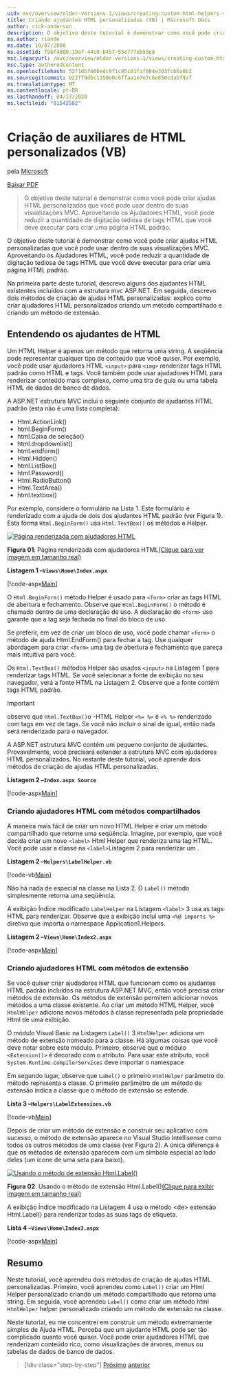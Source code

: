 ```yaml
---
uid: mvc/overview/older-versions-1/views/creating-custom-html-helpers-vb
title: Criando ajudantes HTML personalizados (VB) | Microsoft Docs
author: rick-anderson
description: O objetivo deste tutorial é demonstrar como você pode criar ajudas HTML personalizadas que você pode usar dentro de suas visualizações MVC. Aproveitando o HTML Helper...
ms.author: riande
ms.date: 10/07/2008
ms.assetid: f96f4800-19ef-44c0-b457-55e777eb5de8
msc.legacyurl: /mvc/overview/older-versions-1/views/creating-custom-html-helpers-vb
msc.type: authoredcontent
ms.openlocfilehash: 52f16bf666edc9f1c95c01faf004e303fcb6a0b2
ms.sourcegitcommit: 022f79dbc1350e0c6ffaa1e7e7c6e850cdabf9af
ms.translationtype: MT
ms.contentlocale: pt-BR
ms.lasthandoff: 04/17/2020
ms.locfileid: "81542502"
---
```

# <a name="creating-custom-html-helpers-vb"></a>Criação de auxiliares de HTML personalizados (VB)

pela [Microsoft](https://github.com/microsoft)

[Baixar PDF](https://download.microsoft.com/download/1/1/f/11f721aa-d749-4ed7-bb89-a681b68894e6/ASPNET_MVC_Tutorial_9_VB.pdf)

> O objetivo deste tutorial é demonstrar como você pode criar ajudas HTML personalizadas que você pode usar dentro de suas visualizações MVC. Aproveitando os Ajudadores HTML, você pode reduzir a quantidade de digitação tediosa de tags HTML que você deve executar para criar uma página HTML padrão.

O objetivo deste tutorial é demonstrar como você pode criar ajudas HTML personalizadas que você pode usar dentro de suas visualizações MVC. Aproveitando os Ajudadores HTML, você pode reduzir a quantidade de digitação tediosa de tags HTML que você deve executar para criar uma página HTML padrão.

Na primeira parte deste tutorial, descrevo alguns dos ajudantes HTML existentes incluídos com a estrutura mvc ASP.NET. Em seguida, descrevo dois métodos de criação de ajudas HTML personalizadas: explico como criar ajudadores HTML personalizados criando um método compartilhado e criando um método de extensão.

## <a name="understanding-html-helpers"></a>Entendendo os ajudantes de HTML

Um HTML Helper é apenas um método que retorna uma string. A seqüência pode representar qualquer tipo de conteúdo que você quiser. Por exemplo, você pode usar ajudadores HTML `<input>` para `<img>` renderizar tags HTML padrão como HTML e tags. Você também pode usar ajudadores HTML para renderizar conteúdo mais complexo, como uma tira de guia ou uma tabela HTML de dados de banco de dados.

A ASP.NET estrutura MVC inclui o seguinte conjunto de ajudantes HTML padrão (esta não é uma lista completa):

- Html.ActionLink()
- html.BeginForm()
- html.Caixa de seleção()
- html.dropdownlist()
- html.endform()
- Html.Hidden()
- html.ListBox()
- html.Password()
- Html.RadioButton()
- Html.TextArea()
- html.textbox()

Por exemplo, considere o formulário na Lista 1. Este formulário é renderizado com a ajuda de dois dos ajudantes HTML padrão (ver Figura 1). Esta forma `Html.BeginForm()` usa `Html.TextBox()` os métodos e Helper.

[![Página renderizada com ajudadores HTML](creating-custom-html-helpers-vb/_static/image2.png)](creating-custom-html-helpers-vb/_static/image1.png)

**Figura 01**: Página renderizada com ajudadores HTML[(Clique para ver imagem em tamanho real)](creating-custom-html-helpers-vb/_static/image3.png)

**Listagem 1 –`Views\Home\Index.aspx`**

[!code-aspx[Main](creating-custom-html-helpers-vb/samples/sample1.aspx)]

O `Html.BeginForm()` método Helper é usado para `<form>` criar as tags HTML de abertura e fechamento. Observe que `Html.BeginForm()` o método é chamado dentro de uma declaração de uso. A declaração de `<form>` uso garante que a tag seja fechada no final do bloco de uso.

Se preferir, em vez de criar um bloco de uso, você pode chamar `<form>` o método de ajuda Html.EndForm() para fechar a tag. Use qualquer abordagem para criar `<form>` uma tag de abertura e fechamento que pareça mais intuitiva para você.

Os `Html.TextBox()` métodos Helper são usados `<input>` na Listagem 1 para renderizar tags HTML. Se você selecionar a fonte de exibição no seu navegador, verá a fonte HTML na Listagem 2. Observe que a fonte contém tags HTML padrão.

> [!IMPORTANT]
> observe que `Html.TextBox()`o -HTML Helper `<%= %>` é `<% %>` renderizado com tags em vez de tags. Se você não incluir o sinal de igual, então nada será renderizado para o navegador.

A ASP.NET estrutura MVC contém um pequeno conjunto de ajudantes. Provavelmente, você precisará estender a estrutura MVC com ajudadores HTML personalizados. No restante deste tutorial, você aprende dois métodos de criação de ajudas HTML personalizadas.

**Listagem 2 –`Index.aspx Source`**

[!code-aspx[Main](creating-custom-html-helpers-vb/samples/sample2.aspx)]

### <a name="creating-html-helpers-with-shared-methods"></a>Criando ajudadores HTML com métodos compartilhados

A maneira mais fácil de criar um novo HTML Helper é criar um método compartilhado que retorne uma seqüência. Imagine, por exemplo, que você decida criar um novo `<label>` Html Helper que renderiza uma tag HTML. Você pode usar a classe na `<label>`Listagem 2 para renderizar um .

**Listagem 2 –`Helpers\LabelHelper.vb`**

[!code-vb[Main](creating-custom-html-helpers-vb/samples/sample3.vb)]

Não há nada de especial na classe na Lista 2. O `Label()` método simplesmente retorna uma seqüência.

A exibição Índice modificado `LabelHelper` na Listagem `<label>` 3 usa as tags HTML para renderizar. Observe que a exibição inclui uma `<%@ imports %>` diretiva que importa o namespace Application1.Helpers.

**Listagem 2 –`Views\Home\Index2.aspx`**

[!code-aspx[Main](creating-custom-html-helpers-vb/samples/sample4.aspx)]

### <a name="creating-html-helpers-with-extension-methods"></a>Criando ajudadores HTML com métodos de extensão

Se você quiser criar ajudadores HTML que funcionam como os ajudantes HTML padrão incluídos na estrutura ASP.NET MVC, então você precisa criar métodos de extensão. Os métodos de extensão permitem adicionar novos métodos a uma classe existente. Ao criar um método HTML Helper, você `HtmlHelper` adiciona novos métodos à classe representada pela propriedade Html de uma exibição.

O módulo Visual Basic na Listagem `Label()` 3 `HtmlHelper` adiciona um método de extensão nomeado para a classe. Há algumas coisas que você deve notar sobre este módulo. Primeiro, observe que o módulo `<Extension()>` é decorado com o atributo. Para usar este atributo, você `System.Runtime.CompilerServices` deve importar o namespace

Em segundo lugar, observe que `Label()` o primeiro `HtmlHelper` parâmetro do método representa a classe. O primeiro parâmetro de um método de extensão indica a classe que o método de extensão se estende.

**Lista 3 –`Helpers\LabelExtensions.vb`**

[!code-vb[Main](creating-custom-html-helpers-vb/samples/sample5.vb)]

Depois de criar um método de extensão e construir seu aplicativo com sucesso, o método de extensão aparece no Visual Studio Intellisense como todos os outros métodos de uma classe (ver Figura 2). A única diferença é que os métodos de extensão aparecem com um símbolo especial ao lado deles (um ícone de uma seta para baixo).

[![Usando o método de extensão Html.Label()](creating-custom-html-helpers-vb/_static/image5.png)](creating-custom-html-helpers-vb/_static/image4.png)

**Figura 02**: Usando o método de extensão Html.Label()[(Clique para exibir imagem em tamanho real)](creating-custom-html-helpers-vb/_static/image6.png)

A exibição Índice modificado na Listagem 4 usa o método &lt;de&gt; extensão Html.Label() para renderizar todas as suas tags de etiqueta.

**Lista 4 –`Views\Home\Index3.aspx`**

[!code-aspx[Main](creating-custom-html-helpers-vb/samples/sample6.aspx)]

## <a name="summary"></a>Resumo

Neste tutorial, você aprendeu dois métodos de criação de ajudas HTML personalizadas. Primeiro, você aprendeu como `Label()` criar um Html Helper personalizado criando um método compartilhado que retorna uma string. Em seguida, você aprendeu `Label()` como criar um método html `HtmlHelper` helper personalizado criando um método de extensão na classe.

Neste tutorial, eu me concentrei em construir um método extremamente simples de Ajuda HTML. Perceba que um ajudante HTML pode ser tão complicado quanto você quiser. Você pode criar ajudadores HTML que renderizam conteúdo rico, como visualizações de árvores, menus ou tabelas de dados de banco de dados.

> [!div class="step-by-step"]
> [Próximo](asp-net-mvc-views-overview-vb.md)
> [anterior](using-the-tagbuilder-class-to-build-html-helpers-vb.md)
